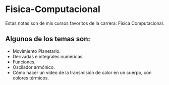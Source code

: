 # Fisica-Computacional
Estas notas son de mis cursos favoritos de la carrera: Física Computacional.

## Algunos de los temas son:
- Movimiento Planetario.
- Derivadas e integrales numéricas.
- Funciones.
- Oscilador armónico.
- Cómo hacer un video de la transmisión de calor en un cuerpo, con colores térmicos.
